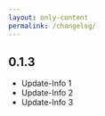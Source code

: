 ```yaml
---
layout: only-content
permalink: /changelog/
---
```


## 0.1.3

- Update-Info 1
- Update-Info 2
- Update-Info 3
